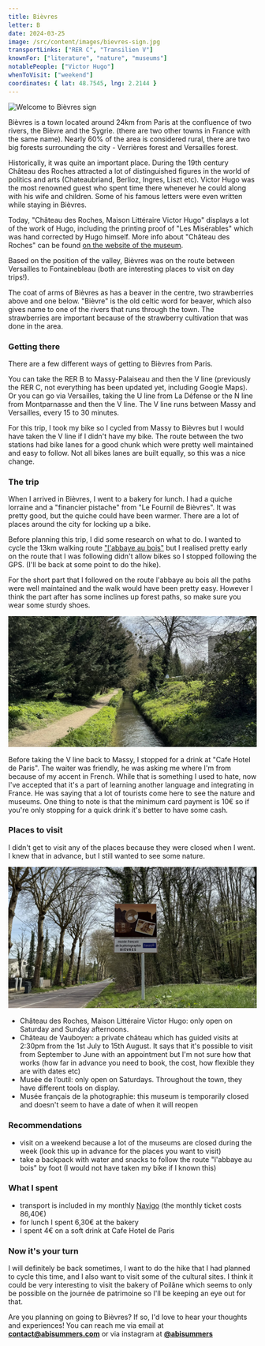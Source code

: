 ```yaml
---
title: Bièvres
letter: B
date: 2024-03-25
image: /src/content/images/bievres-sign.jpg
transportLinks: ["RER C", "Transilien V"]
knownFor: ["literature", "nature", "museums"]
notablePeople: ["Victor Hugo"]
whenToVisit: ["weekend"]
coordinates: { lat: 48.7545, lng: 2.2144 }
---
```


![Welcome to Bièvres sign](../images/bievres-sign.jpg)

Bièvres is a town located around 24km from Paris at the confluence of two rivers, the Bièvre and the Sygrie. (there are two other towns in France with the same name). Nearly 60% of the area is considered rural, there are two big forests surrounding the city - Verrières forest and Versailles forest.

Historically, it was quite an important place. During the 19th century Château des Roches attracted a lot of distinguished figures in the world of politics and arts (Chateaubriand, Berlioz, Ingres, Liszt etc). Victor Hugo was the most renowned guest who spent time there whenever he could along with his wife and children. Some of his famous letters were even written while staying in Bièvres.

Today, "Château des Roches, Maison Littéraire Victor Hugo" displays a lot of the work of Hugo, including the printing proof of "Les Misérables" which was hand corrected by Hugo himself. More info about "Château des Roches" can be found [on the website of the museum](https://www.maisonlitterairedevictorhugo.net/en/fondation/).

Based on the position of the valley, Bièvres was on the route between Versailles to Fontainebleau (both are interesting places to visit on day trips!).

The coat of arms of Bièvres as has a beaver in the centre, two strawberries above and one below. "Bièvre" is the old celtic word for beaver, which also gives name to one of the rivers that runs through the town. The strawberries are important because of the strawberry cultivation that was done in the area.

### Getting there

There are a few different ways of getting to Bièvres from Paris.

You can take the RER B to Massy-Palaiseau and then the V line (previously the RER C, not everything has been updated yet, including Google Maps). Or you can go via Versailles, taking the U line from La Défense or the N line from Montparnasse and then the V line. The V line runs between Massy and Versailles, every 15 to 30 minutes.

For this trip, I took my bike so I cycled from Massy to Bièvres but I would have taken the V line if I didn't have my bike. The route between the two stations had bike lanes for a good chunk which were pretty well maintained and easy to follow. Not all bikes lanes are built equally, so this was a nice change.

### The trip

When I arrived in Bièvres, I went to a bakery for lunch. I had a quiche lorraine and a "financier pistache" from "Le Fournil de Bièvres". It was pretty good, but the quiche could have been warmer. There are a lot of places around the city for locking up a bike.

Before planning this trip, I did some research on what to do. I wanted to cycle the 13km walking route ["l'abbaye au bois"](https://www.bievres.fr/medias/2021/09/rando-ABBAYE-AUX-BOIS.pdf) but I realised pretty early on the route that I was following didn't allow bikes so I stopped following the GPS. (I'll be back at some point to do the hike).

For the short part that I followed on the route l'abbaye au bois all the paths were well maintained and the walk would have been pretty easy. However I think the part after has some inclines up forest paths, so make sure you wear some sturdy shoes.

![a river running next to a path with lots of trees](../images/bievres-river.jpg)

Before taking the V line back to Massy, I stopped for a drink at "Cafe Hotel de Paris". The waiter was friendly, he was asking me where I'm from because of my accent in French. While that is something I used to hate, now I've accepted that it's a part of learning another language and integrating in France. He was saying that a lot of tourists come here to see the nature and museums. One thing to note is that the minimum card payment is 10€ so if you're only stopping for a quick drink it's better to have some cash.

### Places to visit

I didn't get to visit any of the places because they were closed when I went. I knew that in advance, but I still wanted to see some nature.

![a welcome sign saying "musée français de la photographie](../images/bievres-musee-photographie.jpg)

- Château des Roches, Maison Littéraire Victor Hugo: only open on Saturday and Sunday afternoons.
- Château de Vauboyen: a private château which has guided visits at 2:30pm from the 1st July to 15th August. It says that it's possible to visit from September to June with an appointment but I'm not sure how that works (how far in advance you need to book, the cost, how flexible they are with dates etc)
- Musée de l’outil: only open on Saturdays. Throughout the town, they have different tools on display.
- Musée français de la photographie: this museum is temporarily closed and doesn't seem to have a date of when it will reopen

### Recommendations

- visit on a weekend because a lot of the museums are closed during the week (look this up in advance for the places you want to visit)
- take a backpack with water and snacks to follow the route "l'abbaye au bois" by foot (I would not have taken my bike if I known this)

### What I spent

- transport is included in my monthly [Navigo](https://abisummers.com/articles/navigo) (the monthly ticket costs 86,40€)
- for lunch I spent 6,30€ at the bakery
- I spent 4€ on a soft drink at Cafe Hotel de Paris

### Now it's your turn

I will definitely be back sometimes, I want to do the hike that I had planned to cycle this time, and I also want to visit some of the cultural sites. I think it could be very interesting to visit the bakery of Poilâne which seems to only be possible on the journée de patrimoine so I'll be keeping an eye out for that.

Are you planning on going to Bièvres? If so, I'd love to hear your thoughts and experiences! You can reach me via email at **[contact@abisummers.com](mailto:contact@abisummers.com)** or via instagram at **[@abisummers](https://www.instagram.com/abisummers/)**
